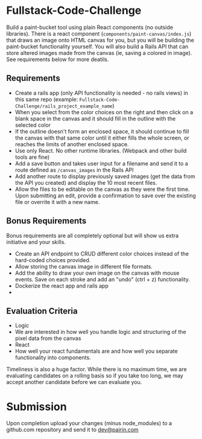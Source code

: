 # Fullstack-Code-Challenge

Build a paint-bucket tool using plain React components (no outside libraries).  There is a react component (`components/paint-canvas/index.js`) that draws an image onto HTML canvas for you, but you will be building the paint-bucket functionality yourself. You will also build a Rails API that can store altered images made from the canvas (ie, saving a colored in image).  See requirements below for more deatils.

## Requirements
 - Create a rails app (only API functionality is needed - no rails views) in this same repo (example: `Fullstack-Code-Challenge/rails_project_example_name`)
 - When you select from the color choices on the right and then click on a blank space in the canvas and it should fill in the outline with the selected color
 - If the outline doesn't form an enclosed space, it should continue to fill the canvas with that same color until it either fills the whole screen, or reaches the limits of another enclosed space.
 - Use only React. No other runtime libraries. (Webpack and other build tools are fine)
 - Add a save button and takes user input for a filename and send it to a route defined as `/canvas_images` in the Rails API
 - Add another route to display previously saved images (get the data from the API you created) and display the 10 most recent files.
 - Allow the files to be editable on the canvas as they were the first time.  Upon submitting an edit, provide a confirmation to save over the existing file or overrite it with a new name.

## Bonus Requirements
Bonus requirements are all completely optional but will show us extra initiative and your skills.

 - Create an API endpoint to CRUD different color choices instead of the hard-coded choices provided.
 - Allow storing the canvas image in different file formats.
 - Add the ability to draw your own image on the canvas with mouse events. Save on each stroke and add an "undo" (ctrl + z) functionality.
 - Dockerize the react app and rails app
 - 

## Evaluation Criteria
 - Logic
  - We are interested in how well you handle logic and structuring of the pixel data from the canvas
 - React
  - How well your react fundamentals are and how well you separate functionality into components.

Timeliness is also a huge factor. While there is no maximum time, we are evaluating candidates on a rolling basis so if you take too long, we may accept another candidate before we can evaluate you.

# Submission
Upon completion upload your changes (minus node_modules) to a github.com repository and send it to [dev@pairin.com](mailto:dev@pairin.com?Subject=Fullstack%20Code%20Challenge)
